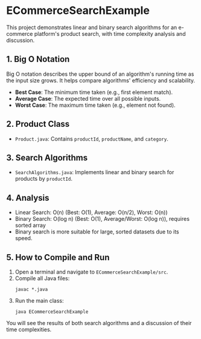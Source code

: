 # ECommerceSearchExample

This project demonstrates linear and binary search algorithms for an e-commerce platform's product search, with time complexity analysis and discussion.

## 1. Big O Notation
Big O notation describes the upper bound of an algorithm's running time as the input size grows. It helps compare algorithms' efficiency and scalability.
- **Best Case**: The minimum time taken (e.g., first element match).
- **Average Case**: The expected time over all possible inputs.
- **Worst Case**: The maximum time taken (e.g., element not found).

## 2. Product Class
- `Product.java`: Contains `productId`, `productName`, and `category`.

## 3. Search Algorithms
- `SearchAlgorithms.java`: Implements linear and binary search for products by `productId`.

## 4. Analysis
- Linear Search: O(n) (Best: O(1), Average: O(n/2), Worst: O(n))
- Binary Search: O(log n) (Best: O(1), Average/Worst: O(log n)), requires sorted array
- Binary search is more suitable for large, sorted datasets due to its speed.

## 5. How to Compile and Run
1. Open a terminal and navigate to `ECommerceSearchExample/src`.
2. Compile all Java files:
   ```
   javac *.java
   ```
3. Run the main class:
   ```
   java ECommerceSearchExample
   ```

You will see the results of both search algorithms and a discussion of their time complexities. 